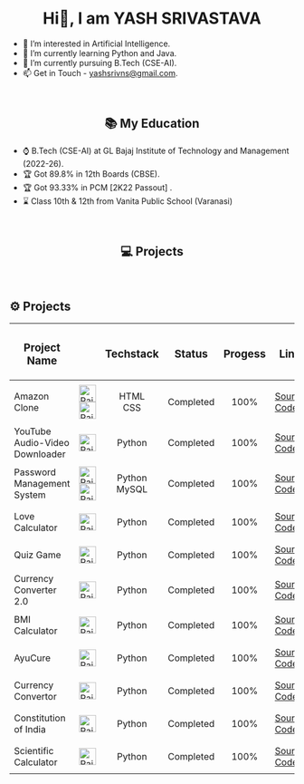 
<h1 align="center"> Hi👋, I am YASH SRIVASTAVA</h1>


- 👀 I’m interested in Artificial Intelligence.
- 🌱 I’m currently learning Python and Java.
- 💞️ I’m currently pursuing B.Tech (CSE-AI).
- 📫 Get in Touch - yashsrivns@gmail.com.


<br>
<h2 align="center">📚 My Education </h2>

- ⌚ B.Tech (CSE-AI) at GL Bajaj Institute of Technology and Management (2022-26).
- 🏆 Got 89.8% in 12th Boards (CBSE).
- 🏆 Got 93.33% in PCM [2K22 Passout] .
- ⌛ Class 10th & 12th from Vanita Public School (Varanasi)


<br>

<h2 align = "center">💻 Projects  </h2>

<br>

<h2>⚙️ Projects  </h2>

| <h3>Project Name</h3> | | <h3>Techstack</h3> | <h3>Status</h3> | <h3>Progess</h3> | <h3>Link</h3> |
|-----------|-----------|-----------|-----------|-----------|-----------|
|  Amazon Clone |<img src="https://raw.githubusercontent.com/yashsrivastavaaa/yashsrivastavaaa/main/Images/HTML.png" alt="Rait" align="center" width="30" height="30"/><img src="https://raw.githubusercontent.com/yashsrivastavaaa/yashsrivastavaaa/main/Images/CSS.png" alt="Rait" align="center" width="30" height="30"/> |<p align = "center">HTML<br>CSS</p>| <p align = “center”> Completed </p> | <p align = "center">100%</p>|[Source Code](https://github.com/yashsrivastavaaa/Amazon-Clone)|
|  YouTube Audio-Video Downloader |<img src="https://w7.pngwing.com/pngs/447/294/png-transparent-python-javascript-logo-clojure-python-logo-blue-angle-text-thumbnail.png" alt="Rait" align="center" width="30" height="30"/> |<p align = "center">Python</p>| <p align = “center”> Completed </p> | <p align = "center">100%</p>|[Source Code](https://github.com/yashsrivastavaaa/YouTube-Audio-Video-Downloader)|
|  Password Management System |<img src="https://w7.pngwing.com/pngs/447/294/png-transparent-python-javascript-logo-clojure-python-logo-blue-angle-text-thumbnail.png" alt="Rait" width="30" height="30"/>      <img src="https://pngimg.com/uploads/mysql/mysql_PNG9.png" alt="Rait" width="30" height="30"/> | <p align = "center">Python<br>MySQL</p>| <p align = “center”> Completed </p> | <p align = "center">100%</p>|[Source Code](https://github.com/yashsrivastavaaa/Password-Management-System)|
|  Love Calculator |<img src="https://w7.pngwing.com/pngs/447/294/png-transparent-python-javascript-logo-clojure-python-logo-blue-angle-text-thumbnail.png" alt="Rait" align="center" width="30" height="30"/> | <p align = "center">Python</p>| <p align = “center”> Completed </p> | <p align = "center">100%</p>|[Source Code](https://github.com/yashsrivastavaaa/Love-Calculator)|
|  Quiz Game  |<img src="https://w7.pngwing.com/pngs/447/294/png-transparent-python-javascript-logo-clojure-python-logo-blue-angle-text-thumbnail.png" alt="Rait" align="center" width="30" height="30"/> | <p align = "center">Python</p>| <p align = “center”> Completed </p> | <p align = "center">100%</p>|[Source Code](https://github.com/yashsrivastavaaa/Quiz-Game/)|
| Currency Converter 2.0 | <img src="https://w7.pngwing.com/pngs/447/294/png-transparent-python-javascript-logo-clojure-python-logo-blue-angle-text-thumbnail.png" alt="Rait" width="30" align="center" height="30"/> |<p align = "center">Python</p>| <p align = “center”> Completed </p> |<p align = "center">100%</p>|[Source Code](https://github.com/yashsrivastavaaa/Currency-Calculator-2.0)|
| BMI Calculator |<img src="https://w7.pngwing.com/pngs/447/294/png-transparent-python-javascript-logo-clojure-python-logo-blue-angle-text-thumbnail.png" alt="Rait" align="center" width="30" height="30"/>|<p align = "center">Python</p>| <p align = “center”> Completed </p>|<p align = "center">100%</p>|[Source Code](https://github.com/yashsrivastavaaa/BMI-Calculator/)|
| AyuCure |<img src="https://w7.pngwing.com/pngs/447/294/png-transparent-python-javascript-logo-clojure-python-logo-blue-angle-text-thumbnail.png" alt="Rait" align="center" width="30" height="30"/>|<p align = "center">Python</p>| <p align = “center”> Completed </p>|<p align = "center">100%</p>|[Source Code](https://github.com/yashsrivastavaaa/AyuCure)|
| Currency Convertor |<img src="https://w7.pngwing.com/pngs/447/294/png-transparent-python-javascript-logo-clojure-python-logo-blue-angle-text-thumbnail.png" alt="Rait" align="center" width="30" height="30"/>|<p align = "center">Python</p>| <p align = “center”> Completed </p>|<p align = "center">100%</p>|[Source Code](https://github.com/yashsrivastavaaa/Currency-Converter)|
| Constitution of India |<img src="https://w7.pngwing.com/pngs/447/294/png-transparent-python-javascript-logo-clojure-python-logo-blue-angle-text-thumbnail.png" alt="Rait" align="center" width="30" height="30"/>|<p align = "center">Python</p>| <p align = “center”> Completed </p> |<p align = "center">100%</p>|[Source Code](https://github.com/yashsrivastavaaa/Constitution-of-India)|
| Scientific Calculator |<img src="https://w7.pngwing.com/pngs/447/294/png-transparent-python-javascript-logo-clojure-python-logo-blue-angle-text-thumbnail.png" alt="Rait" align="center" width="30" height="30"/>|<p align = "center">Python</p>| <p align = “center”> Completed </p> | <p align = "center">100%</p>|[Source Code](https://github.com/yashsrivastavaaa/Scientific-Calculator-Python)|

<br>





